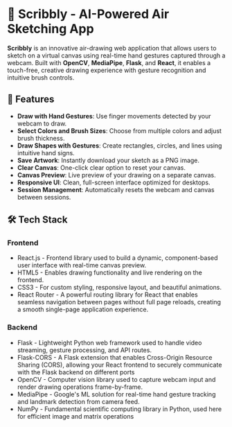 # 🎨 Scribbly - AI-Powered Air Sketching App

**Scribbly** is an innovative air-drawing web application that allows users to sketch on a virtual canvas using real-time hand gestures captured through a webcam. Built with **OpenCV**, **MediaPipe**, **Flask**, and **React**, it enables a touch-free, creative drawing experience with gesture recognition and intuitive brush controls.


## 🚀 Features

-  **Draw with Hand Gestures**: Use finger movements detected by your webcam to draw.
-  **Select Colors and Brush Sizes**: Choose from multiple colors and adjust brush thickness.
-  **Draw Shapes with Gestures**: Create rectangles, circles, and lines using intuitive hand signs.
-  **Save Artwork**: Instantly download your sketch as a PNG image.
-  **Clear Canvas**: One-click clear option to reset your canvas.
-  **Canvas Preview**: Live preview of your drawing on a separate canvas.
-  **Responsive UI**: Clean, full-screen interface optimized for desktops.
-  **Session Management**: Automatically resets the webcam and canvas between sessions.

## 🛠️ Tech Stack

###  Frontend
- React.js - Frontend library used to build a dynamic, component-based user interface with real-time canvas preview.
- HTML5 -  Enables drawing functionality and live rendering on the frontend.
- CSS3 - For custom styling, responsive layout, and beautiful animations.
- React Router - A powerful routing library for React that enables seamless navigation between pages without full page reloads, creating a smooth single-page application experience.

###  Backend
- Flask - Lightweight Python web framework used to handle video streaming, gesture processing, and API routes.
- Flask-CORS - A Flask extension that enables Cross-Origin Resource Sharing (CORS), allowing your React frontend to securely communicate with the Flask backend on different ports
- OpenCV - Computer vision library used to capture webcam input and render drawing operations frame-by-frame.
- MediaPipe - Google's ML solution for real-time hand gesture tracking and landmark detection from camera feed.
- NumPy - Fundamental scientific computing library in Python, used here for efficient image and matrix operations

##
